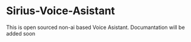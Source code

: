 # Sirius-Voice-Asistant
This is open sourced non-ai based Voice Asistant.
Documantation will be added soon
